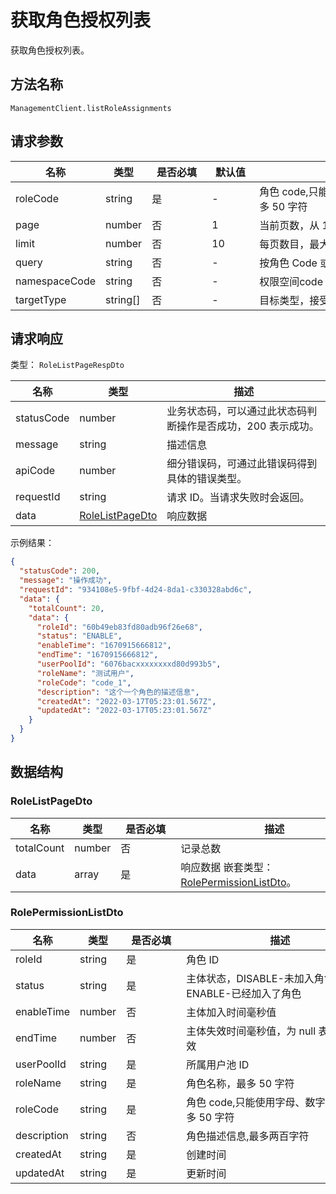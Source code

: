# 获取角色授权列表

<!--
  警告⚠️：
  不要直接修改该文档，
  https://github.com/Authing/authing-docs-factory
  使用该项目进行生成
-->

<LastUpdated />

获取角色授权列表。

## 方法名称

`ManagementClient.listRoleAssignments`

## 请求参数

| 名称 | 类型 | <div style="width:80px">是否必填</div> | <div style="width:60px">默认值</div> | <div style="width:300px">描述</div> | <div style="width:200px">示例值</div> |
| ---- | ---- | ---- | ---- | ---- | ---- |
| roleCode | string | 是 | - | 角色 code,只能使用字母、数字和 -_，最多 50 字符  | `code_1` |
| page | number | 否 | 1 | 当前页数，从 1 开始  | `1` |
| limit | number | 否 | 10 | 每页数目，最大不能超过 50，默认为 10  | `10` |
| query | string | 否 | - | 按角色 Code 或者角色名称查询  | `示例应用` |
| namespaceCode | string | 否 | - | 权限空间code  |  |
| targetType | string[] | 否 | - | 目标类型，接受用户，部门  | `["USER","ORG"]` |




## 请求响应

类型： `RoleListPageRespDto`

| 名称 | 类型 | 描述 |
| ---- | ---- | ---- |
| statusCode | number | 业务状态码，可以通过此状态码判断操作是否成功，200 表示成功。 |
| message | string | 描述信息 |
| apiCode | number | 细分错误码，可通过此错误码得到具体的错误类型。 |
| requestId | string | 请求 ID。当请求失败时会返回。 |
| data | <a href="#RoleListPageDto">RoleListPageDto</a> | 响应数据 |



示例结果：

```json
{
  "statusCode": 200,
  "message": "操作成功",
  "requestId": "934108e5-9fbf-4d24-8da1-c330328abd6c",
  "data": {
    "totalCount": 20,
    "data": {
      "roleId": "60b49eb83fd80adb96f26e68",
      "status": "ENABLE",
      "enableTime": "1670915666812",
      "endTime": "1670915666812",
      "userPoolId": "6076bacxxxxxxxxd80d993b5",
      "roleName": "测试用户",
      "roleCode": "code_1",
      "description": "这个一个角色的描述信息",
      "createdAt": "2022-03-17T05:23:01.567Z",
      "updatedAt": "2022-03-17T05:23:01.567Z"
    }
  }
}
```

## 数据结构


### <a id="RoleListPageDto"></a> RoleListPageDto

| 名称 | 类型 | <div style="width:80px">是否必填</div> | <div style="width:300px">描述</div> | <div style="width:200px">示例值</div> |
| ---- |  ---- | ---- | ---- | ---- |
| totalCount | number | 否 | 记录总数   |  `20` |
| data | array | 是 | 响应数据 嵌套类型：<a href="#RolePermissionListDto">RolePermissionListDto</a>。  |  |


### <a id="RolePermissionListDto"></a> RolePermissionListDto

| 名称 | 类型 | <div style="width:80px">是否必填</div> | <div style="width:300px">描述</div> | <div style="width:200px">示例值</div> |
| ---- |  ---- | ---- | ---- | ---- |
| roleId | string | 是 | 角色 ID   |  `60b49eb83fd80adb96f26e68` |
| status | string | 是 | 主体状态，DISABLE-未加入角色，ENABLE-已经加入了角色   |  `ENABLE` |
| enableTime | number | 否 | 主体加入时间毫秒值   |  `1670915666812` |
| endTime | number | 否 | 主体失效时间毫秒值，为 null 表示用不失效   |  `1670915666812` |
| userPoolId | string | 是 | 所属用户池 ID   |  `6076bacxxxxxxxxd80d993b5` |
| roleName | string | 是 | 角色名称，最多 50 字符   |  `测试用户` |
| roleCode | string | 是 | 角色 code,只能使用字母、数字和 -_，最多 50 字符   |  `code_1` |
| description | string | 否 | 角色描述信息,最多两百字符   |  `这个一个角色的描述信息` |
| createdAt | string | 是 | 创建时间   |  `2022-03-17T05:23:01.567Z` |
| updatedAt | string | 是 | 更新时间   |  `2022-03-17T05:23:01.567Z` |


